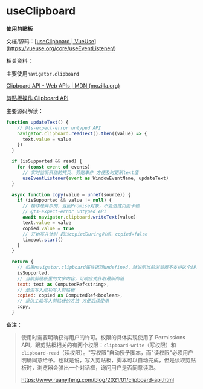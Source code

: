 # useClipboard

**使用剪贴板**

文档/源码：[[useClipboard | VueUse](https://vueuse.org/core/useClipboard/#type-declarations)](https://vueuse.org/core/useEventListener/)

相关资料：

主要使用`navigator.clipboard`

[Clipboard API - Web APIs | MDN (mozilla.org)](https://developer.mozilla.org/en-US/docs/Web/API/Clipboard_API)

[剪贴板操作 Clipboard API](https://www.ruanyifeng.com/blog/2021/01/clipboard-api.html)

主要源码解读：

```javascript
function updateText() {
    // @ts-expect-error untyped API
    navigator.clipboard.readText().then((value) => {
      text.value = value
    })
  }

  if (isSupported && read) {
    for (const event of events)
      // 实时监听系统的拷贝、剪贴事件 方便及时更新text值
      useEventListener(event as WindowEventName, updateText)
  }

  async function copy(value = unref(source)) {
    if (isSupported && value != null) {
      // 操作是异步的，返回Promise对象，不会造成页面卡顿
      // @ts-expect-error untyped API
      await navigator.clipboard.writeText(value)
      text.value = value
      copied.value = true
      // 开始写入计时 超过copiedDuring时间，copied=false
      timeout.start()
    }
  }

  return {
    // 如果navigator.clipboard属性返回undefined，就说明当前浏览器不支持这个API
    isSupported,
    // 当前剪贴板里的文字内容，可响应式获取最新的值
    text: text as ComputedRef<string>,
    // 是否写入成功写入剪贴板
    copied: copied as ComputedRef<boolean>,
    // 提供主动写入剪贴板的方法 方便后续使用
    copy,
  }
```

备注：

> 使用时需要明确获得用户的许可。权限的具体实现使用了 Permissions API，跟剪贴板相关的有两个权限：`clipboard-write`（写权限）和`clipboard-read`（读权限）。"写权限"自动授予脚本，而"读权限"必须用户明确同意给予。也就是说，写入剪贴板，脚本可以自动完成，但是读取剪贴板时，浏览器会弹出一个对话框，询问用户是否同意读取。
>
> https://www.ruanyifeng.com/blog/2021/01/clipboard-api.html

